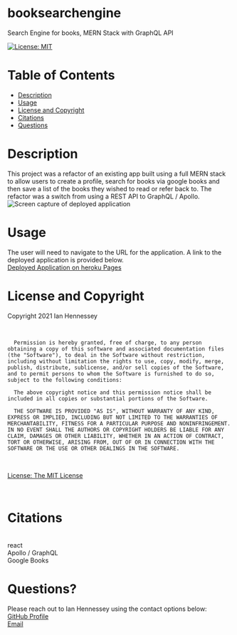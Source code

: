 # booksearchengine
Search Engine for books, MERN Stack with GraphQL API
<br>

  [![License: MIT](https://img.shields.io/badge/License-MIT-yellow.svg)](https://opensource.org/licenses/MIT) 
  <br>

  # Table of Contents
  - [Description](#Description)
  - [Usage](#Usage)
  - [License and Copyright](#License-and-Copyright)
  - [Citations](#Citations)
  - [Questions](#Questions)
  
  # Description
  
This project was a refactor of an existing app built using a full MERN stack to allow users to create a profile, search for books via google books and then save a list of the books they wished to read or refer back to. The refactor was a switch from using a REST API to GraphQL / Apollo.
<br>
  ![Screen capture of deployed application](./images/booksearch.gif) <br>
   
  # Usage
  
The user will need to navigate to the URL for the application.  A link to the deployed application is provided below. <br>
[Deployed Application on heroku Pages](<http://hennesseybooksearchrefactor.herokuapp.com/>)
  
  # License and Copyright
  
  Copyright 2021 Ian Hennessey
  
  <br>

  
      Permission is hereby granted, free of charge, to any person obtaining a copy of this software and associated documentation files (the "Software"), to deal in the Software without restriction, including without limitation the rights to use, copy, modify, merge, publish, distribute, sublicense, and/or sell copies of the Software, and to permit persons to whom the Software is furnished to do so, subject to the following conditions:
      
      The above copyright notice and this permission notice shall be included in all copies or substantial portions of the Software.
      
      THE SOFTWARE IS PROVIDED "AS IS", WITHOUT WARRANTY OF ANY KIND, EXPRESS OR IMPLIED, INCLUDING BUT NOT LIMITED TO THE WARRANTIES OF MERCHANTABILITY, FITNESS FOR A PARTICULAR PURPOSE AND NONINFRINGEMENT. IN NO EVENT SHALL THE AUTHORS OR COPYRIGHT HOLDERS BE LIABLE FOR ANY CLAIM, DAMAGES OR OTHER LIABILITY, WHETHER IN AN ACTION OF CONTRACT, TORT OR OTHERWISE, ARISING FROM, OUT OF OR IN CONNECTION WITH THE SOFTWARE OR THE USE OR OTHER DEALINGS IN THE SOFTWARE.
      

  <br>

  [License: The MIT License](<https://opensource.org/licenses/MIT>)

  <br>

  # Citations

 <br>
  react <br>
  Apollo / GraphQL<br>
  Google Books<br>

  # Questions?
  Please reach out to Ian Hennessey using the contact options below: <br>
  [GitHub Profile](<https://github.com/atleastitsanethosman>)<br>
  [Email](<mailto:ian.hennessey@gmail.com>)